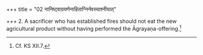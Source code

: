+++
title = "02 नानिष्ट्वाग्रयणेनाहिताग्निर्नवस्याश्नीयात्"

+++
2. A sacrificer who has established fires should not eat the new agricultural product without having performed the Āgrayaṇa-offering.[^1]  

[^1]: Cf. KS XII.7. 
